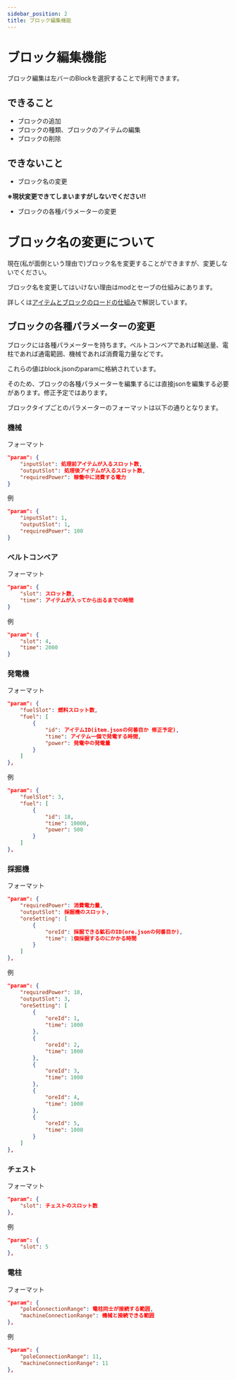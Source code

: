 ```yaml
---
sidebar_position: 2
title: ブロック編集機能
---
```


# ブロック編集機能
ブロック編集は左バーのBlockを選択することで利用できます。

## できること
- ブロックの追加
- ブロックの種類、ブロックのアイテムの編集
- ブロックの削除

## できないこと
- ブロック名の変更

**※現状変更できてしまいますがしないでください!!**

- ブロックの各種パラメーターの変更

# ブロック名の変更について
現在(私が面倒という理由で)ブロック名を変更することができますが、変更しないでください。

ブロック名を変更してはいけない理由はmodとセーブの仕組みにあります。

詳しくは[アイテムとブロックのロードの仕組み](../Architecture/item-block-load-structure.md)で解説しています。

## ブロックの各種パラメーターの変更
ブロックには各種パラメーターを持ちます。ベルトコンベアであれば輸送量、電柱であれば通電範囲、機械であれば消費電力量などです。

これらの値はblock.jsonのparamに格納されています。

そのため、ブロックの各種パラメーターを編集するには直接jsonを編集する必要があります。修正予定ではあります。

ブロックタイプごとのパラメーターのフォーマットは以下の通りとなります。

### 機械
フォーマット
```json
"param": {
    "inputSlot": 処理前アイテムが入るスロット数,
    "outputSlot": 処理後アイテムが入るスロット数,
    "requiredPower": 稼働中に消費する電力
}
```
例
```json
"param": {
    "inputSlot": 1,
    "outputSlot": 1,
    "requiredPower": 100
}
```


### ベルトコンベア
フォーマット
```json
"param": {
    "slot": スロット数,
    "time": アイテムが入ってから出るまでの時間
}
```
例
```json
"param": {
    "slot": 4,
    "time": 2000
}
```


### 発電機
フォーマット
```json
"param": {
    "fuelSlot": 燃料スロット数,
    "fuel": [
        {
            "id": アイテムID(item.jsonの何番目か 修正予定),
            "time": アイテム一個で発電する時間,
            "power": 発電中の発電量
        }
    ]
},
```
例
```json
"param": {
    "fuelSlot": 3,
    "fuel": [
        {
            "id": 18,
            "time": 10000,
            "power": 500
        }
    ]
},
```

### 採掘機
フォーマット
```json
"param": {
    "requiredPower": 消費電力量,
    "outputSlot": 採掘機のスロット,
    "oreSetting": [
        {
            "oreId": 採掘できる鉱石のID(ore.jsonの何番目か),
            "time": 1個採掘するのにかかる時間
        }
    ]
},
```
例
```json
"param": {
    "requiredPower": 10,
    "outputSlot": 3,
    "oreSetting": [
        {
            "oreId": 1,
            "time": 1000
        },
        {
            "oreId": 2,
            "time": 1000
        },
        {
            "oreId": 3,
            "time": 1000
        },
        {
            "oreId": 4,
            "time": 1000
        },
        {
            "oreId": 5,
            "time": 1000
        }
    ]
},
```


### チェスト
フォーマット
```json
"param": {
    "slot": チェストのスロット数
},
```
例
```json
"param": {
    "slot": 5
},
```

### 電柱
フォーマット
```json
"param": {
    "poleConnectionRange": 電柱同士が接続する範囲,
    "machineConnectionRange": 機械と接続できる範囲
},
```
例
```json
"param": {
    "poleConnectionRange": 11,
    "machineConnectionRange": 11
},
```